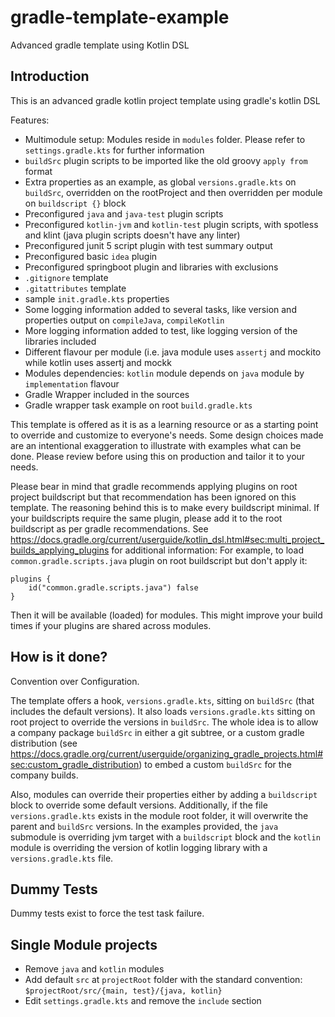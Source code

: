 # gradle-template-example
Advanced gradle template using Kotlin DSL

## Introduction
This is an advanced gradle kotlin project template using gradle's kotlin DSL

Features: 
- Multimodule setup: Modules reside in `modules` folder. Please refer to `settings.gradle.kts` for further information
- `buildSrc` plugin scripts to be imported like the old groovy `apply from` format
- Extra properties as an example, as global `versions.gradle.kts` on `buildSrc`, overridden on the rootProject and then 
  overridden per module on `buildscript {}` block
- Preconfigured `java` and `java-test` plugin scripts
- Preconfigured `kotlin-jvm` and `kotlin-test` plugin scripts, with spotless and klint (java plugin scripts doesn't have any linter)
- Preconfigured junit 5 script plugin with test summary output
- Preconfigured basic `idea` plugin
- Preconfigured springboot plugin and libraries with exclusions
- `.gitignore` template 
- `.gitattributes` template
- sample `init.gradle.kts` properties
- Some logging information added to several tasks, like version and properties output on `compileJava`, `compileKotlin`
- More logging information added to test, like logging version of the libraries included
- Different flavour per module (i.e. java module uses `assertj` and mockito while kotlin uses assertj and mockk
- Modules dependencies: `kotlin` module depends on `java` module by `implementation` flavour
- Gradle Wrapper included in the sources
- Gradle wrapper task example on root `build.gradle.kts`

This template is offered as it is as a learning resource or as a starting point to override and customize to everyone's 
needs.
Some design choices made are an intentional exaggeration to illustrate with examples what can be done.
Please review before using this on production and tailor it to your needs.

Please bear in mind that gradle recommends applying plugins on root project buildscript but that recommendation has been 
ignored on this template. The reasoning behind this is to make every buildscript minimal. 
If your buildscripts require the same plugin, please add it to the root buildscript as per gradle recommendations. 
See https://docs.gradle.org/current/userguide/kotlin_dsl.html#sec:multi_project_builds_applying_plugins for additional information:
For example, to load `common.gradle.scripts.java` plugin on root buildscript but don't apply it:
```
plugins {
    id("common.gradle.scripts.java") false
}
```
Then it will be available (loaded) for modules. This might improve your build times if your plugins are shared across 
modules.

## How is it done?

Convention over Configuration.

The template offers a hook, `versions.gradle.kts`, sitting on `buildSrc` (that includes the default versions).
It also loads `versions.gradle.kts` sitting on root project to override the versions in `buildSrc`.
The whole idea is to allow a company package `buildSrc` in either a git subtree, 
or a custom gradle distribution (see https://docs.gradle.org/current/userguide/organizing_gradle_projects.html#sec:custom_gradle_distribution)
to  embed a custom `buildSrc` for the company builds.

Also, modules can override their properties either by adding a `buildscript` block to override some default versions.
Additionally, if the file `versions.gradle.kts` exists in the module root folder, it will overwrite the parent and
`buildSrc` versions. 
In the examples provided, the `java` submodule is overriding jvm target with a `buildscript` block 
and the `kotlin` module is overriding the version of kotlin logging library with a `versions.gradle.kts` file.

## Dummy Tests
Dummy tests exist to force the test task failure.

## Single Module projects
- Remove `java` and `kotlin` modules
- Add default `src` at `projectRoot` folder with the standard convention: `$projectRoot/src/{main, test}/{java, kotlin}`
- Edit `settings.gradle.kts` and remove the `include` section
